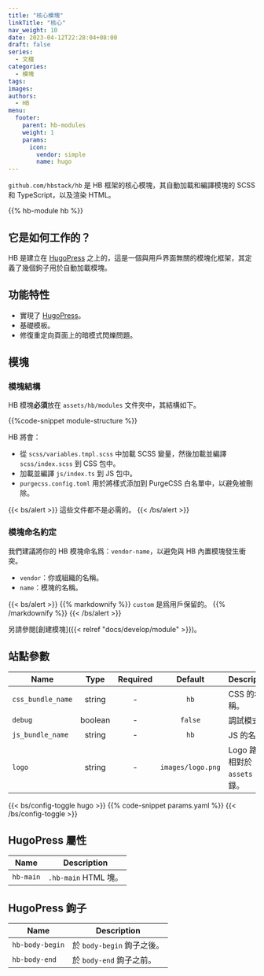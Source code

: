 ```yaml
---
title: "核心模塊"
linkTitle: "核心"
nav_weight: 10
date: 2023-04-12T22:28:04+08:00
draft: false
series:
  - 文檔
categories:
  - 模塊
tags:
images:
authors:
  - HB
menu:
  footer:
    parent: hb-modules
    weight: 1
    params:
      icon:
        vendor: simple
        name: hugo
---
```


`github.com/hbstack/hb` 是 HB 框架的核心模塊，其自動加載和編譯模塊的 SCSS 和 TypeScript，以及渲染 HTML。

<!--more-->

{{% hb-module hb %}}

## 它是如何工作的？

HB 是建立在 [HugoPress](https://hugomods.com/en/docs/hugopress/) 之上的，這是一個與用戶界面無關的模塊化框架，其定義了幾個鉤子用於自動加載模塊。

## 功能特性

- 實現了 [HugoPress](https://hugomods.com/en/docs/hugopress/)。
- 基礎模板。
- 修復重定向頁面上的暗模式閃爍問題。

## 模塊

### 模塊結構

HB 模塊**必須**放在 `assets/hb/modules` 文件夾中，其結構如下。

{{%code-snippet module-structure %}}

HB 將會：

- 從 `scss/variables.tmpl.scss` 中加載 SCSS 變量，然後加載並編譯 `scss/index.scss` 到 CSS 包中。
- 加載並編譯 `js/index.ts` 到 JS 包中。
- `purgecss.config.toml` 用於將樣式添加到 PurgeCSS 白名單中，以避免被刪除。

{{< bs/alert >}}
這些文件都不是必需的。
{{< /bs/alert >}}

### 模塊命名約定

我們建議將你的 HB 模塊命名爲：`vendor-name`，以避免與 HB 內置模塊發生衝突。

- `vendor`：你或組織的名稱。
- `name`：模塊的名稱。

{{< bs/alert >}}
{{% markdownify %}}
`custom` 是爲用戶保留的。
{{% /markdownify %}}
{{< /bs/alert >}}

另請參閱[創建模塊]({{< relref "docs/develop/module" >}})。

## 站點參數

| Name              |  Type   | Required |      Default      | Description                       |
| ----------------- | :-----: | :------: | :---------------: | --------------------------------- |
| `css_bundle_name` | string  |    -     |       `hb`        | CSS 的名稱。                      |
| `debug`           | boolean |    -     |      `false`      | 調試模式。                        |
| `js_bundle_name`  | string  |    -     |       `hb`        | JS 的名稱。                       |
| `logo`            | string  |    -     | `images/logo.png` | Logo 路徑，相對於 `assets` 目錄。 |

{{< bs/config-toggle hugo >}}
{{% code-snippet params.yaml %}}
{{< /bs/config-toggle >}}

## HugoPress 屬性

| Name      | Description          |
| --------- | -------------------- |
| `hb-main` | `.hb-main` HTML 塊。 |

## HugoPress 鉤子

| Name            | Description                |
| --------------- | -------------------------- |
| `hb-body-begin` | 於 `body-begin` 鉤子之後。 |
| `hb-body-end`   | 於 `body-end` 鉤子之前。   |
